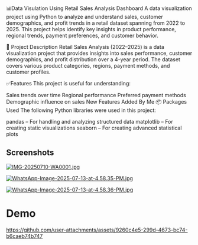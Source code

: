 
📊Data Visulation Using Retail Sales Analysis Dashboard
A data visualization project using Python to analyze and understand sales, customer demographics, and profit trends in a retail dataset spanning from 2022 to 2025. This project helps identify key insights in product performance, regional trends, payment preferences, and customer behavior.

📌 Project Description
Retail Sales Analysis (2022–2025) is a data visualization project that provides insights into sales performance, customer demographics, and profit distribution over a 4-year period. The dataset covers various product categories, regions, payment methods, and customer profiles.

✅Features
This project is useful for understanding:

Sales trends over time
Regional performance
Preferred payment methods
Demographic influence on sales
New Features Added By Me
📦 Packages Used
The following Python libraries were used in this project:

pandas – For handling and analyzing structured data
matplotlib – For creating static visualizations
seaborn – For creating advanced statistical plots
## Screenshots
[![IMG-20250710-WA0001.jpg](https://i.postimg.cc/Kv6hzG8c/IMG-20250710-WA0001.jpg)](https://postimg.cc/w7QG4dNn)

[![WhatsApp-Image-2025-07-13-at-4.58.35-PM.jpg](https://pasteimg.com/images/2025/07/13/WhatsApp-Image-2025-07-13-at-4.58.35-PM.jpg)](https://pasteimg.com/image/Bygx9)

[![WhatsApp-Image-2025-07-13-at-4.58.36-PM.jpg](https://pasteimg.com/images/2025/07/13/WhatsApp-Image-2025-07-13-at-4.58.36-PM.jpg)](https://pasteimg.com/image/By7BC)

# Demo

https://github.com/user-attachments/assets/9260c4e5-299d-4673-bc74-b6caeb74b747
